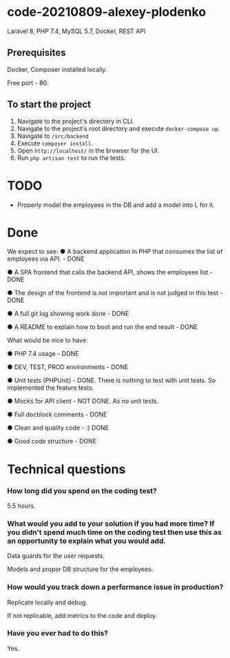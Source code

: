 # code-20210809-alexey-plodenko
Laravel 8, PHP 7.4, MySQL 5.7, Docker, REST API

## Prerequisites
Docker, Composer installed locally.

Free port - 80.

## To start the project
1. Navigate to the project's directory in CLI.
2. Navigate to the project's root directory and execute `docker-compose up`.
3. Navigate to `/src/backend`
4. Execute `composer install`.
5. Open `http://localhost/` in the browser for the UI.
6. Run `php artisan test` to run the tests.

# TODO
* Properly model the employees in the DB and add a model into L for it.

# Done
We expect to see:
● A backend application in PHP that consumes the list of employees via API. - DONE

● A SPA frontend that calls the backend API, shows the employees list - DONE

● The design of the frontend is not important and is not judged in this test - DONE

● A full git log showing work done - DONE

● A README to explain how to boot and run the end result - DONE

What would be nice to have:

● PHP 7.4 usage - DONE

● DEV, TEST, PROD environments - DONE

● Unit tests (PHPUnit) - DONE. There is nothing to test with unit tests. So implemented the feature tests.

● Mocks for API client - NOT DONE. As no unit tests.

● Full docblock comments - DONE

● Clean and quality code - :) DONE

● Good code structure - DONE

# Technical questions
### How long did you spend on the coding test?
5.5 hours.

### What would you add to your solution if you had more time? If you didn't spend much time on the coding test then use this as an opportunity to explain what you would add.
Data guards for the user requests.

Models and proper DB structure for the employees. 

### How would you track down a performance issue in production?
Replicate locally and debug.

If not replicable, add metrics to the code and deploy.

### Have you ever had to do this?
Yes.
